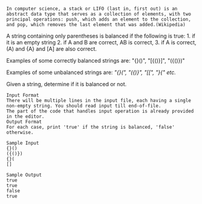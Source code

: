 ```
In computer science, a stack or LIFO (last in, first out) is an abstract data type that serves as a collection of elements, with two principal operations: push, which adds an element to the collection, and pop, which removes the last element that was added.(Wikipedia)
```
A string containing only parentheses is balanced if the following is true: 1. if it is an empty string 2. if A and B are correct, AB is correct, 3. if A is correct, (A) and {A} and [A] are also correct.


Examples of some correctly balanced strings are: "{}()", "[{()}]", "({()})"

Examples of some unbalanced strings are: 
*"{}(", "({)}", "[[", "}{" etc.*

Given a string, determine if it is balanced or not.
```
Input Format
There will be multiple lines in the input file, each having a single non-empty string. You should read input till end-of-file.
The part of the code that handles input operation is already provided in the editor.
Output Format
For each case, print 'true' if the string is balanced, 'false' otherwise.
```
```
Sample Input
{}()
({()})
{}(
[]
```

```
Sample Output
true
true
false
true
```
